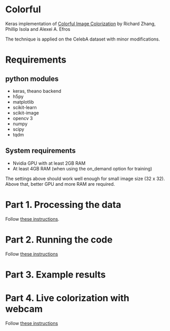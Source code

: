 # Colorful

Keras implementation of [Colorful Image Colorization](https://arxiv.org/abs/1603.08511) by Richard Zhang, Phillip Isola and Alexei A. Efros

The technique is applied on the CelebA dataset with minor modifications.

# Requirements

## python modules

- keras, theano backend
- h5py
- matplotlib
- scikit-learn
- scikit-image
- opencv 3
- numpy
- scipy
- tqdm

## System requirements

- Nvidia GPU with at least 2GB RAM
- At least 4GB RAM (when using the on_demand option for training)

The settings above should work well enough for small image size (32 x 32).
Above that, better GPU and more RAM are required.

# Part 1. Processing the data

Follow [these instructions](https://github.com/tdeboissiere/DeepLearningImplementations/tree/master/Colorful/src/data).

# Part 2. Running the code

Follow [these instructions](https://github.com/tdeboissiere/DeepLearningImplementations/tree/master/Colorful/src/model)

# Part 3. Example results



# Part 4. Live colorization with webcam

Follow [these instructions](https://github.com/tdeboissiere/DeepLearningImplementations/tree/master/Colorful/src/app)